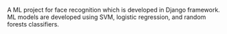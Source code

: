 A ML project for face recognition which is developed in Django framework. ML models are developed using SVM, logistic regression, and random forests classifiers. 
